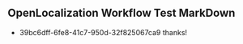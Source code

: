 ## OpenLocalization Workflow Test MarkDown
* 39bc6dff-6fe8-41c7-950d-32f825067ca9 thanks!

<!--HONumber=Jul16_HO2-->


